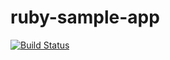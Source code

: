 ruby-sample-app
===============

[![Build Status](https://travis-ci.org/linoespinoza/ruby-sample-app.png)](https://travis-ci.org/linoespinoza/ruby-sample-app)